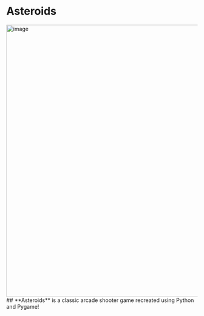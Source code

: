 # Asteroids
<img width="1278" height="715" alt="image" src="https://github.com/user-attachments/assets/be102f13-505b-44aa-bca3-88ef5a4710c9" />
## **Asteroids** is a classic arcade shooter game recreated using Python and Pygame!
